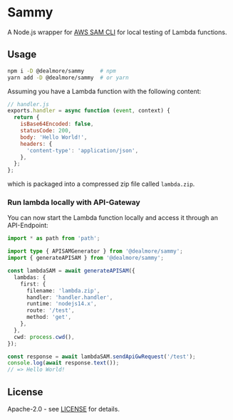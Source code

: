 # Sammy

A Node.js wrapper for [AWS SAM CLI](https://aws.amazon.com/serverless/sam/) for local testing of Lambda functions.

## Usage

```sh
npm i -D @dealmore/sammy     # npm
yarn add -D @dealmore/sammy  # or yarn
```

Assuming you have a Lambda function with the following content:

```js
// handler.js
exports.handler = async function (event, context) {
  return {
    isBase64Encoded: false,
    statusCode: 200,
    body: 'Hello World!',
    headers: {
      'content-type': 'application/json',
    },
  };
};
```

which is packaged into a compressed zip file called `lambda.zip`.

### Run lambda locally with API-Gateway

You can now start the Lambda function locally and access it through an API-Endpoint:

```ts
import * as path from 'path';

import type { APISAMGenerator } from '@dealmore/sammy';
import { generateAPISAM } from '@dealmore/sammy';

const lambdaSAM = await generateAPISAM({
  lambdas: {
    first: {
      filename: 'lambda.zip',
      handler: 'handler.handler',
      runtime: 'nodejs14.x',
      route: '/test',
      method: 'get',
    },
  },
  cwd: process.cwd(),
});

const response = await lambdaSAM.sendApiGwRequest('/test');
console.log(await response.text());
// => Hello World!
```

## License

Apache-2.0 - see [LICENSE](./LICENSE) for details.
